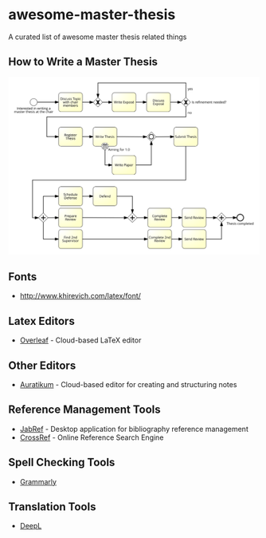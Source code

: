 # awesome-master-thesis

A curated list of awesome master thesis related things

## How to Write a Master Thesis

![Master Thesis Process](./process/master-thesis-process.svg)

## Fonts

- http://www.khirevich.com/latex/font/

## Latex Editors

- [Overleaf](https://www.overleaf.com/) - Cloud-based LaTeX editor

## Other Editors

- [Auratikum](https://app.auratikum.com) - Cloud-based editor for creating and structuring notes

## Reference Management Tools

- [JabRef](https://www.jabref.org/) - Desktop application for bibliography reference management
- [CrossRef](https://search.crossref.org/) - Online Reference Search Engine

## Spell Checking Tools

- [Grammarly](https://grammarly.com)

## Translation Tools

- [DeepL](https://www.deepl.com/translator)
